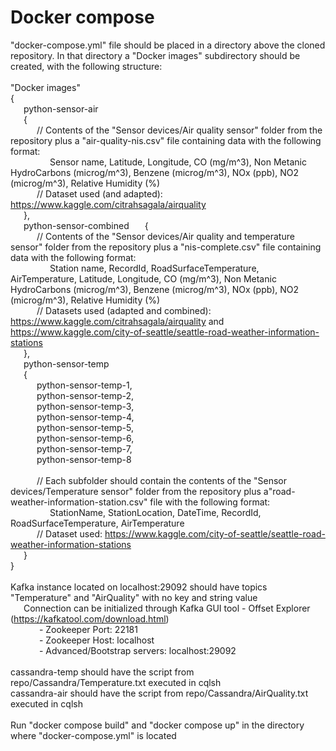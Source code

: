 # Docker compose
 "docker-compose.yml" file should be placed in a directory above the cloned repository. In that directory a "Docker images" subdirectory should be created, with the following structure:  
 <br/>
 "Docker images"  
 {  
	&ensp;&ensp;&ensp;python-sensor-air  
	&ensp;&ensp;&ensp;{  
		&ensp;&ensp;&ensp;&ensp;&ensp;&ensp;// Contents of the "Sensor devices/Air quality sensor" folder from the repository plus a "air-quality-nis.csv" file containing data with the following format:  
			&ensp;&ensp;&ensp;&ensp;&ensp;&ensp;&ensp;&ensp;&ensp;Sensor name, Latitude, Longitude, CO (mg/m^3), Non Metanic HydroCarbons (microg/m^3), Benzene (microg/m^3), NOx (ppb), NO2 (microg/m^3), Relative Humidity (%)  
		&ensp;&ensp;&ensp;&ensp;&ensp;&ensp;// Dataset used (and adapted): https://www.kaggle.com/citrahsagala/airquality  
	&ensp;&ensp;&ensp;},  
	&ensp;&ensp;&ensp;python-sensor-combined 
	&ensp;&ensp;&ensp;{  
		&ensp;&ensp;&ensp;&ensp;&ensp;&ensp;// Contents of the "Sensor devices/Air quality and temperature sensor" folder from the repository plus a "nis-complete.csv" file containing data with the following format:  
			&ensp;&ensp;&ensp;&ensp;&ensp;&ensp;&ensp;&ensp;&ensp;Station name, RecordId, RoadSurfaceTemperature, AirTemperature, Latitude, Longitude, CO (mg/m^3), Non Metanic HydroCarbons (microg/m^3), Benzene (microg/m^3), NOx (ppb), NO2 (microg/m^3), Relative Humidity (%)  
		&ensp;&ensp;&ensp;&ensp;&ensp;&ensp;// Datasets used (adapted and combined): https://www.kaggle.com/citrahsagala/airquality and https://www.kaggle.com/city-of-seattle/seattle-road-weather-information-stations  
	&ensp;&ensp;&ensp;},  
	&ensp;&ensp;&ensp;python-sensor-temp  
	&ensp;&ensp;&ensp;{  
		&ensp;&ensp;&ensp;&ensp;&ensp;&ensp;python-sensor-temp-1,  
		&ensp;&ensp;&ensp;&ensp;&ensp;&ensp;python-sensor-temp-2,  
		&ensp;&ensp;&ensp;&ensp;&ensp;&ensp;python-sensor-temp-3,  
		&ensp;&ensp;&ensp;&ensp;&ensp;&ensp;python-sensor-temp-4,  
		&ensp;&ensp;&ensp;&ensp;&ensp;&ensp;python-sensor-temp-5,  
		&ensp;&ensp;&ensp;&ensp;&ensp;&ensp;python-sensor-temp-6,  
		&ensp;&ensp;&ensp;&ensp;&ensp;&ensp;python-sensor-temp-7,  
		&ensp;&ensp;&ensp;&ensp;&ensp;&ensp;python-sensor-temp-8  
		<br/>
		&ensp;&ensp;&ensp;&ensp;&ensp;&ensp;// Each subfolder should contain the contents of the "Sensor devices/Temperature sensor" folder from the repository plus a"road-weather-information-station.csv" file with the following format:  
			&ensp;&ensp;&ensp;&ensp;&ensp;&ensp;&ensp;&ensp;&ensp;StationName, StationLocation, DateTime, RecordId, RoadSurfaceTemperature, AirTemperature  
		&ensp;&ensp;&ensp;&ensp;&ensp;&ensp;// Dataset used: https://www.kaggle.com/city-of-seattle/seattle-road-weather-information-stations  
	&ensp;&ensp;&ensp;}  
 }  
 <br/>
 Kafka instance located on localhost:29092 should have topics "Temperature" and "AirQuality" with no key and string value  
 &ensp;&ensp;&ensp;Connection can be initialized through Kafka GUI tool - Offset Explorer (https://kafkatool.com/download.html)  
 &ensp;&ensp;&ensp;&ensp;&ensp;&ensp; - Zookeeper Port: 22181  
 &ensp;&ensp;&ensp;&ensp;&ensp;&ensp; - Zookeeper Host: localhost  
 &ensp;&ensp;&ensp;&ensp;&ensp;&ensp; - Advanced/Bootstrap servers: localhost:29092  
 <br/>
 cassandra-temp should have the script from repo/Cassandra/Temperature.txt executed in cqlsh  
 cassandra-air should have the script from repo/Cassandra/AirQuality.txt executed in cqlsh  
 <br/>
 Run "docker compose build" and "docker compose up" in the directory where "docker-compose.yml" is located  
 